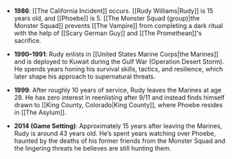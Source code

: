 - **1986**: [[The California Incident]] occurs. [[Rudy Williams|Rudy]] is 15 years old, and [[Phoebe]] is 5. [[The Monster Squad (group)|the Monster Squad]] prevents [[The Vampire]] from completing a dark ritual with the help of [[Scary German Guy]] and [[The Promethean]]'s sacrifice.

- **1990–1991**: Rudy enlists in [[United States Marine Corps|the Marines]] and is deployed to Kuwait during the Gulf War (Operation Desert Storm). He spends years honing his survival skills, tactics, and resilience, which later shape his approach to supernatural threats.

- **1999**: After roughly 10 years of service, Rudy leaves the Marines at age 28. He has zero interest in reenlisting after 9/11 and instead finds himself drawn to [[King County, Colorado|King County]], where Phoebe resides in [[The Asylum]].

- **2014 (Game Setting)**: Approximately 15 years after leaving the Marines, Rudy is around 43 years old. He’s spent years watching over Phoebe, haunted by the deaths of his former friends from the Monster Squad and the lingering threats he believes are still hunting them.